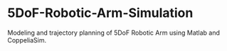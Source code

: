 # 5DoF-Robotic-Arm-Simulation
Modeling and trajectory planning of 5DoF Robotic Arm using Matlab and CoppeliaSim.
